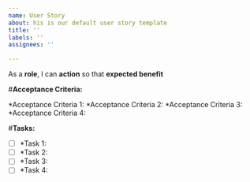 ```yaml
---
name: User Story
about: his is our default user story template
title: ''
labels: ''
assignees: ''

---
```


As a **role**, I can **action** so that **expected benefit**

#**Acceptance Criteria:**

*Acceptance Criteria 1:
*Acceptance Criteria 2:
*Acceptance Criteria 3:
*Acceptance Criteria 4:

#**Tasks:**

- [ ] *Task 1:
- [ ] *Task 2:
- [ ] *Task 3:
- [ ] *Task 4:
